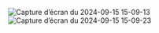 ![Capture d’écran du 2024-09-15 15-09-13](https://github.com/user-attachments/assets/def42d22-05f5-4058-a8fa-bff5367930ab)
![Capture d’écran du 2024-09-15 15-09-23](https://github.com/user-attachments/assets/2936cf39-9018-4a85-ba01-21611bf689b6)
